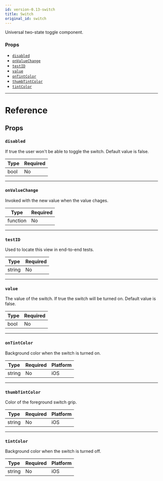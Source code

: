```yaml
---
id: version-0.13-switch
title: Switch
original_id: switch
---
```

Universal two-state toggle component.

### Props

- [`disabled`](switch.md#disabled)
- [`onValueChange`](switch.md#onvaluechange)
- [`testID`](switch.md#testid)
- [`value`](switch.md#value)
- [`onTintColor`](switch.md#ontintcolor)
- [`thumbTintColor`](switch.md#thumbtintcolor)
- [`tintColor`](switch.md#tintcolor)






---

# Reference

## Props

### `disabled`

If true the user won't be able to toggle the switch.
Default value is false.

| Type | Required |
| - | - |
| bool | No |




---

### `onValueChange`

Invoked with the new value when the value chages.

| Type | Required |
| - | - |
| function | No |




---

### `testID`

Used to locate this view in end-to-end tests.

| Type | Required |
| - | - |
| string | No |




---

### `value`

The value of the switch.  If true the switch will be turned on.
Default value is false.

| Type | Required |
| - | - |
| bool | No |




---

### `onTintColor`

Background color when the switch is turned on.


| Type | Required | Platform |
| - | - | - |
| string | No | iOS  |




---

### `thumbTintColor`

Color of the foreground switch grip.


| Type | Required | Platform |
| - | - | - |
| string | No | iOS  |




---

### `tintColor`

Background color when the switch is turned off.


| Type | Required | Platform |
| - | - | - |
| string | No | iOS  |






